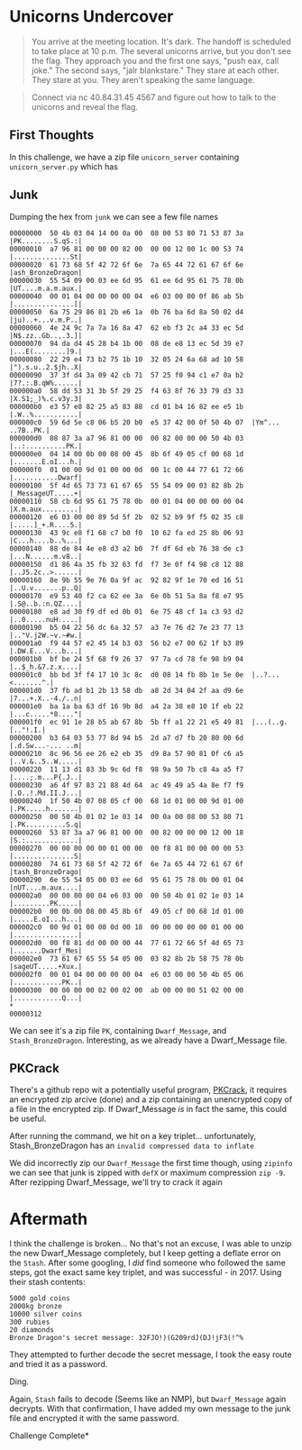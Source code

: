 # Unicorns Undercover

> You arrive at the meeting location. It's dark. The handoff is scheduled to take place at 10 p.m. The several unicorns arrive, but you don't see the flag. They approach you and the first one says, "push eax, call joke." The second says, "jalr blankstare." They stare at each other. They stare at you. They aren't speaking the same language.

> Connect via nc 40.84.31.45 4567 and figure out how to talk to the unicorns and reveal the flag.

## First Thoughts

In this challenge, we have a zip file `unicorn_server` containing `unicorn_server.py` which has 

## Junk

Dumping the hex from `junk` we can see a few file names 

```text
00000000  50 4b 03 04 14 00 0a 00  08 00 53 80 71 53 87 3a  |PK........S.qS.:|
00000010  a7 96 81 00 00 00 82 00  00 00 12 00 1c 00 53 74  |..............St|
00000020  61 73 68 5f 42 72 6f 6e  7a 65 44 72 61 67 6f 6e  |ash_BronzeDragon|
00000030  55 54 09 00 03 ee 6d 95  61 ee 6d 95 61 75 78 0b  |UT....m.a.m.aux.|
00000040  00 01 04 00 00 00 00 04  e6 03 00 00 0f 86 ab 5b  |...............[|
00000050  6a 75 29 86 81 2b e6 1a  0b 76 ba 6d 8a 50 02 d4  |ju)..+...v.m.P..|
00000060  4e 24 9c 7a 7a 16 8a 47  62 eb f3 2c a4 33 ec 5d  |N$.zz..Gb..,.3.]|
00000070  94 da d4 45 28 b4 1b 00  08 de e8 13 ec 5d 39 e7  |...E(........]9.|
00000080  22 29 e4 73 b2 75 1b 10  32 05 24 6a 68 ad 10 58  |").s.u..2.$jh..X|
00000090  37 3f d4 3a 09 42 cb 71  57 25 f0 94 c1 e7 0a b2  |7?.:.B.qW%......|
000000a0  58 dd 53 31 3b 5f 29 25  f4 63 8f 76 33 79 d3 33  |X.S1;_)%.c.v3y.3|
000000b0  e3 57 e8 82 25 a5 83 88  cd 01 b4 16 82 ee e5 1b  |.W..%...........|
000000c0  59 6d 5e c8 06 b5 20 b0  e5 37 42 00 0f 50 4b 07  |Ym^... ..7B..PK.|
000000d0  08 87 3a a7 96 81 00 00  00 82 00 00 00 50 4b 03  |..:..........PK.|
000000e0  04 14 00 0b 00 08 00 45  8b 6f 49 05 cf 00 68 1d  |.......E.oI...h.|
000000f0  01 00 00 9d 01 00 00 0d  00 1c 00 44 77 61 72 66  |...........Dwarf|
00000100  5f 4d 65 73 73 61 67 65  55 54 09 00 03 82 8b 2b  |_MessageUT.....+|
00000110  58 cb 6d 95 61 75 78 0b  00 01 04 00 00 00 00 04  |X.m.aux.........|
00000120  e6 03 00 00 89 5d 5f 2b  02 52 b9 9f f5 02 35 c8  |.....]_+.R....5.|
00000130  43 9c e8 f1 68 c7 b0 f0  10 62 fa ed 25 8b 06 93  |C...h....b..%...|
00000140  88 de 84 4e e8 d3 a2 b0  7f df 6d eb 76 38 de c3  |...N......m.v8..|
00000150  d1 86 4a 35 fb 32 63 fd  f7 3e 0f f4 98 c8 12 88  |..J5.2c..>......|
00000160  8e 9b 55 9e 76 0a 9f ac  92 82 9f 1e 70 ed 16 51  |..U.v.......p..Q|
00000170  e9 53 40 f2 ca 62 ee 3a  6e 0b 51 5a 8a f8 e7 95  |.S@..b.:n.QZ....|
00000180  e8 ad 30 f9 df ed 0b 01  6e 75 48 cf 1a c3 93 d2  |..0.....nuH.....|
00000190  b5 04 22 56 dc 6a 32 57  a3 7e 76 d2 7e 23 77 13  |.."V.j2W.~v.~#w.|
000001a0  f9 44 57 e2 45 14 b3 03  56 b2 e7 00 62 1f b3 89  |.DW.E...V...b...|
000001b0  bf be 24 5f 68 f9 26 37  97 7a cd 78 fe 98 b9 04  |..$_h.&7.z.x....|
000001c0  bb bd 3f f4 17 10 3c 8c  d0 08 14 fb 8b 1e 5e 0e  |..?...<.......^.|
000001d0  37 fb ad b1 2b 13 58 db  a8 2d 34 04 2f aa d9 6e  |7...+.X..-4./..n|
000001e0  ba 1a ba 63 df 16 9b 8d  a4 2a 38 e8 10 1f eb 22  |...c.....*8...."|
000001f0  ec 91 1e 28 b5 ab 67 8b  5b ff a1 22 21 e5 49 81  |...(..g.[.."!.I.|
00000200  b3 64 03 53 77 8d 94 b5  2d a7 d7 fb 20 80 00 6d  |.d.Sw...-... ..m|
00000210  8c 96 56 ee 26 e2 eb 35  d9 8a 57 90 81 0f c6 a5  |..V.&..5..W.....|
00000220  11 13 d1 83 3b 9c 6d f8  98 9a 50 7b c8 4a a5 f7  |....;.m...P{.J..|
00000230  a6 4f 97 83 21 88 4d 64  ac 49 49 a5 4a 8e f7 f9  |.O..!.Md.II.J...|
00000240  1f 50 4b 07 08 05 cf 00  68 1d 01 00 00 9d 01 00  |.PK.....h.......|
00000250  00 50 4b 01 02 1e 03 14  00 0a 00 08 00 53 80 71  |.PK..........S.q|
00000260  53 87 3a a7 96 81 00 00  00 82 00 00 00 12 00 18  |S.:.............|
00000270  00 00 00 00 00 01 00 00  00 f8 81 00 00 00 00 53  |...............S|
00000280  74 61 73 68 5f 42 72 6f  6e 7a 65 44 72 61 67 6f  |tash_BronzeDrago|
00000290  6e 55 54 05 00 03 ee 6d  95 61 75 78 0b 00 01 04  |nUT....m.aux....|
000002a0  00 00 00 00 04 e6 03 00  00 50 4b 01 02 1e 03 14  |.........PK.....|
000002b0  00 0b 00 08 00 45 8b 6f  49 05 cf 00 68 1d 01 00  |.....E.oI...h...|
000002c0  00 9d 01 00 00 0d 00 18  00 00 00 00 00 01 00 00  |................|
000002d0  00 f8 81 dd 00 00 00 44  77 61 72 66 5f 4d 65 73  |.......Dwarf_Mes|
000002e0  73 61 67 65 55 54 05 00  03 82 8b 2b 58 75 78 0b  |sageUT.....+Xux.|
000002f0  00 01 04 00 00 00 00 04  e6 03 00 00 50 4b 05 06  |............PK..|
00000300  00 00 00 00 02 00 02 00  ab 00 00 00 51 02 00 00  |............Q...|
*
00000312
```

We can see it's a zip file `PK`, containing `Dwarf_Message`, and `Stash_BronzeDragon`. Interesting, as we already have a Dwarf_Message file.

## PKCrack

There's a github repo wit a potentially useful program, [PKCrack](https://github.com/keyunluo/pkcrack), it requires an encrypted zip arcive (done) and a zip containing an unencrypted copy of a file in the encrypted zip. If Dwarf_Message *is* in fact the same, this could be useful.

After running the command, we hit on a key triplet... unfortunately, Stash_BronzeDragon has an `invalid compressed data to inflate`

We did incorrectly zip our `Dwarf_Message` the first time though, using `zipinfo` we can see that junk is zipped with `defX` or maximum compression `zip -9`. After rezipping Dwarf_Message, we'll try to crack it again

# Aftermath

I think the challenge is broken... No that's not an excuse, I was able to unzip the new Dwarf_Message completely, but I keep getting a deflate error on the `Stash`. After some googling, I *did* find someone who followed the same steps, got the exact same key triplet, and was successful - in 2017. Using their stash contents:

```text
5000 gold coins
2000kg bronze
10000 silver coins
300 rubies
20 diamonds
Bronze Dragon's secret message: 32FJO!)(G209rdJ(DJ!jF3(!^%
```

They attempted to further decode the secret message, I took the easy route and tried it as a password. 

Ding.

Again, `Stash` fails to decode (Seems like an NMP), but `Dwarf_Message` again decrypts. With that confirmation, I have added my own message to the junk file and encrypted it with the same password.

Challenge Complete*